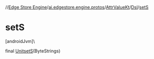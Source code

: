 //[Edge Store Engine](../../../../index.md)/[ai.edgestore.engine.protos](../../index.md)/[AttrValueKt](../index.md)/[Dsl](index.md)/[setS](set-s.md)

# setS

[androidJvm]\

final [Unit](https://kotlinlang.org/api/latest/jvm/stdlib/kotlin/-unit/index.html)[setS](set-s.md)(ByteStrings)
